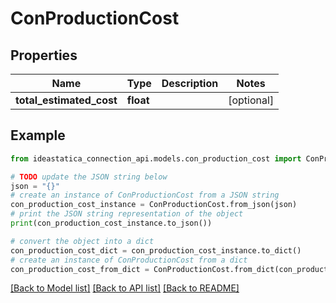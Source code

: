 # ConProductionCost


## Properties

Name | Type | Description | Notes
------------ | ------------- | ------------- | -------------
**total_estimated_cost** | **float** |  | [optional] 

## Example

```python
from ideastatica_connection_api.models.con_production_cost import ConProductionCost

# TODO update the JSON string below
json = "{}"
# create an instance of ConProductionCost from a JSON string
con_production_cost_instance = ConProductionCost.from_json(json)
# print the JSON string representation of the object
print(con_production_cost_instance.to_json())

# convert the object into a dict
con_production_cost_dict = con_production_cost_instance.to_dict()
# create an instance of ConProductionCost from a dict
con_production_cost_from_dict = ConProductionCost.from_dict(con_production_cost_dict)
```
[[Back to Model list]](../README.md#documentation-for-models) [[Back to API list]](../README.md#documentation-for-api-endpoints) [[Back to README]](../README.md)



